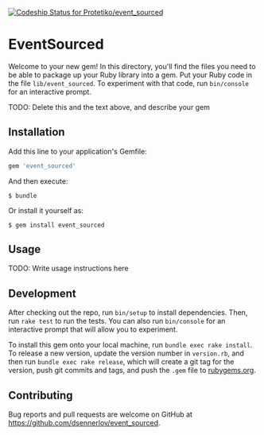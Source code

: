 [![Codeship Status for Protetiko/event_sourced](https://app.codeship.com/projects/1f5e5290-4725-0137-0540-6abbce7fedef/status?branch=master)](https://app.codeship.com/projects/337370)

# EventSourced

Welcome to your new gem! In this directory, you'll find the files you need to be able to package up your Ruby library into a gem. Put your Ruby code in the file `lib/event_sourced`. To experiment with that code, run `bin/console` for an interactive prompt.

TODO: Delete this and the text above, and describe your gem

## Installation

Add this line to your application's Gemfile:

```ruby
gem 'event_sourced'
```

And then execute:

    $ bundle

Or install it yourself as:

    $ gem install event_sourced

## Usage

TODO: Write usage instructions here

## Development

After checking out the repo, run `bin/setup` to install dependencies. Then, run `rake test` to run the tests. You can also run `bin/console` for an interactive prompt that will allow you to experiment.

To install this gem onto your local machine, run `bundle exec rake install`. To release a new version, update the version number in `version.rb`, and then run `bundle exec rake release`, which will create a git tag for the version, push git commits and tags, and push the `.gem` file to [rubygems.org](https://rubygems.org).

## Contributing

Bug reports and pull requests are welcome on GitHub at https://github.com/dsennerlov/event_sourced.
